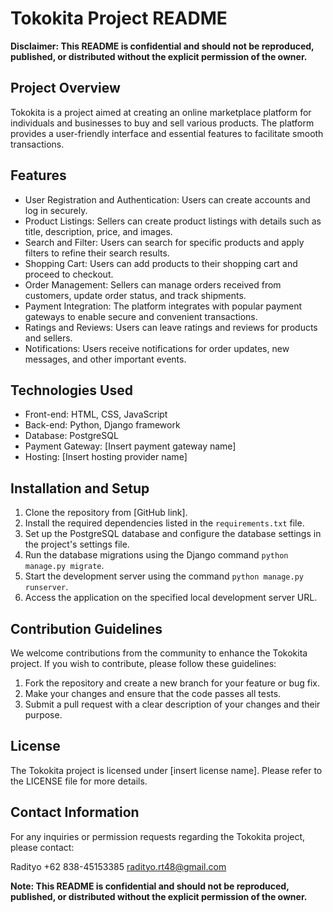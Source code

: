 # Tokokita Project README

**Disclaimer: This README is confidential and should not be reproduced, published, or distributed without the explicit permission of the owner.**

## Project Overview

Tokokita is a project aimed at creating an online marketplace platform for individuals and businesses to buy and sell various products. The platform provides a user-friendly interface and essential features to facilitate smooth transactions.

## Features

- User Registration and Authentication: Users can create accounts and log in securely.
- Product Listings: Sellers can create product listings with details such as title, description, price, and images.
- Search and Filter: Users can search for specific products and apply filters to refine their search results.
- Shopping Cart: Users can add products to their shopping cart and proceed to checkout.
- Order Management: Sellers can manage orders received from customers, update order status, and track shipments.
- Payment Integration: The platform integrates with popular payment gateways to enable secure and convenient transactions.
- Ratings and Reviews: Users can leave ratings and reviews for products and sellers.
- Notifications: Users receive notifications for order updates, new messages, and other important events.

## Technologies Used

- Front-end: HTML, CSS, JavaScript
- Back-end: Python, Django framework
- Database: PostgreSQL
- Payment Gateway: [Insert payment gateway name]
- Hosting: [Insert hosting provider name]

## Installation and Setup

1. Clone the repository from [GitHub link].
2. Install the required dependencies listed in the `requirements.txt` file.
3. Set up the PostgreSQL database and configure the database settings in the project's settings file.
4. Run the database migrations using the Django command `python manage.py migrate`.
5. Start the development server using the command `python manage.py runserver`.
6. Access the application on the specified local development server URL.

## Contribution Guidelines

We welcome contributions from the community to enhance the Tokokita project. If you wish to contribute, please follow these guidelines:

1. Fork the repository and create a new branch for your feature or bug fix.
2. Make your changes and ensure that the code passes all tests.
3. Submit a pull request with a clear description of your changes and their purpose.

## License

The Tokokita project is licensed under [insert license name]. Please refer to the LICENSE file for more details.

## Contact Information

For any inquiries or permission requests regarding the Tokokita project, please contact:

Radityo +62 838-45153385
radityo.rt48@gmail.com

**Note: This README is confidential and should not be reproduced, published, or distributed without the explicit permission of the owner.**
